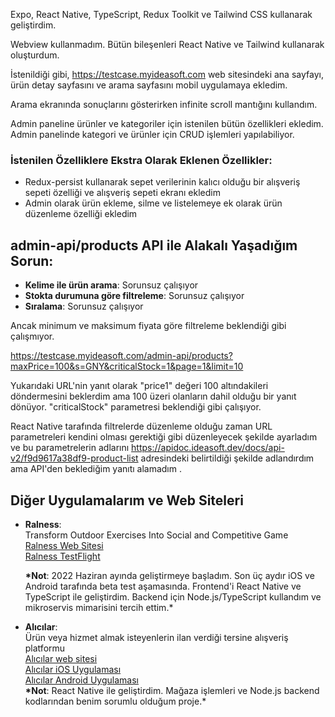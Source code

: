 Expo, React Native, TypeScript, Redux Toolkit ve Tailwind CSS kullanarak geliştirdim.

Webview kullanmadım. Bütün bileşenleri React Native ve Tailwind kullanarak oluşturdum.

İstenildiği gibi, https://testcase.myideasoft.com web sitesindeki ana sayfayı, ürün detay sayfasını ve arama sayfasını mobil uygulamaya ekledim.

Arama ekranında sonuçlarını gösterirken infinite scroll mantığını kullandım.

Admin paneline ürünler ve kategoriler için istenilen bütün özellikleri ekledim. Admin panelinde kategori ve ürünler için CRUD işlemleri yapılabiliyor.

### İstenilen Özelliklere Ekstra Olarak Eklenen Özellikler:

- Redux-persist kullanarak sepet verilerinin kalıcı olduğu bir alışveriş sepeti özelliği ve alışveriş sepeti ekranı ekledim
- Admin olarak ürün ekleme, silme ve listelemeye ek olarak ürün düzenleme özelliği ekledim

## admin-api/products API ile Alakalı Yaşadığım Sorun:

- **Kelime ile ürün arama**: Sorunsuz çalışıyor
- **Stokta durumuna göre filtreleme**: Sorunsuz çalışıyor
- **Sıralama**: Sorunsuz çalışıyor

Ancak minimum ve maksimum fiyata göre filtreleme beklendiği gibi çalışmıyor.

https://testcase.myideasoft.com/admin-api/products?maxPrice=100&s=GNY&criticalStock=1&page=1&limit=10

Yukarıdaki URL'nin yanıt olarak "price1" değeri 100 altındakileri döndermesini beklerdim ama 100 üzeri olanların dahil olduğu bir yanıt dönüyor. "criticalStock" parametresi beklendiği gibi çalışıyor.

React Native tarafında filtrelerde düzenleme olduğu zaman URL parametreleri kendini olması gerektiği gibi düzenleyecek şekilde ayarladım ve bu parametrelerin adlarını https://apidoc.ideasoft.dev/docs/api-v2/f9d9617a38df9-product-list adresindeki belirtildiği şekilde adlandırdım ama API'den beklediğim yanıtı alamadım .

## Diğer Uygulamalarım ve Web Siteleri

- **Ralness**:  
  Transform Outdoor Exercises Into Social and Competitive Game  
  [Ralness Web Sitesi](https://ralness.com)  
  [Ralness TestFlight](https://testflight.apple.com/join/GAypzzEc)

  **\*Not**: 2022 Haziran ayında geliştirmeye başladım. Son üç aydır iOS ve Android tarafında beta test aşamasında. Frontend'i React Native ve TypeScript ile geliştirdim. Backend için Node.js/TypeScript kullandım ve mikroservis mimarisini tercih ettim.\*

- **Alıcılar**:  
   Ürün veya hizmet almak isteyenlerin ilan verdiği tersine alışveriş platformu  
   [Alıcılar web sitesi](https://alicilar.com)  
   [Alıcılar iOS Uygulaması](https://apps.apple.com/tr/app/al%C4%B1c%C4%B1lar/id1540652598?l=tr)  
   [Alıcılar Android Uygulaması](https://play.google.com/store/apps/details?id=com.alicilar.amobile)  
  **\*Not**: React Native ile geliştirdim. Mağaza işlemleri ve Node.js backend kodlarından benim sorumlu olduğum proje.\*
